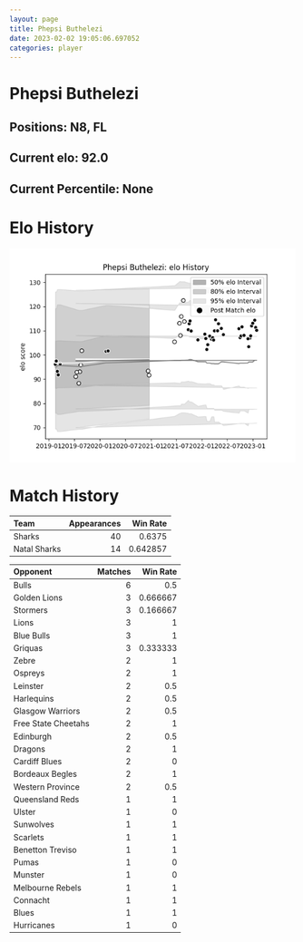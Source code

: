 ```yaml
---  
layout: page  
title: Phepsi Buthelezi  
date: 2023-02-02 19:05:06.697052  
categories: player  
---
```

# Phepsi Buthelezi

## Positions: N8, FL

## Current elo: 92.0

## Current Percentile: None

# Elo History


![elo history](history_PhepsiButhelezi.png)
# Match History


| Team         |   Appearances |   Win Rate |
|:-------------|--------------:|-----------:|
| Sharks       |            40 |   0.6375   |
| Natal Sharks |            14 |   0.642857 |

| Opponent            |   Matches |   Win Rate |
|:--------------------|----------:|-----------:|
| Bulls               |         6 |   0.5      |
| Golden Lions        |         3 |   0.666667 |
| Stormers            |         3 |   0.166667 |
| Lions               |         3 |   1        |
| Blue Bulls          |         3 |   1        |
| Griquas             |         3 |   0.333333 |
| Zebre               |         2 |   1        |
| Ospreys             |         2 |   1        |
| Leinster            |         2 |   0.5      |
| Harlequins          |         2 |   0.5      |
| Glasgow Warriors    |         2 |   0.5      |
| Free State Cheetahs |         2 |   1        |
| Edinburgh           |         2 |   0.5      |
| Dragons             |         2 |   1        |
| Cardiff Blues       |         2 |   0        |
| Bordeaux Begles     |         2 |   1        |
| Western Province    |         2 |   0.5      |
| Queensland Reds     |         1 |   1        |
| Ulster              |         1 |   0        |
| Sunwolves           |         1 |   1        |
| Scarlets            |         1 |   1        |
| Benetton Treviso    |         1 |   1        |
| Pumas               |         1 |   0        |
| Munster             |         1 |   0        |
| Melbourne Rebels    |         1 |   1        |
| Connacht            |         1 |   1        |
| Blues               |         1 |   1        |
| Hurricanes          |         1 |   0        |
